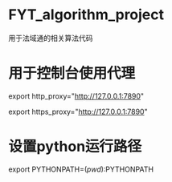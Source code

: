 # FYT_algorithm_project
用于法域通的相关算法代码

# 用于控制台使用代理
export http_proxy="http://127.0.0.1:7890"

export https_proxy="http://127.0.0.1:7890"

# 设置python运行路径
export PYTHONPATH=$(pwd):$PYTHONPATH